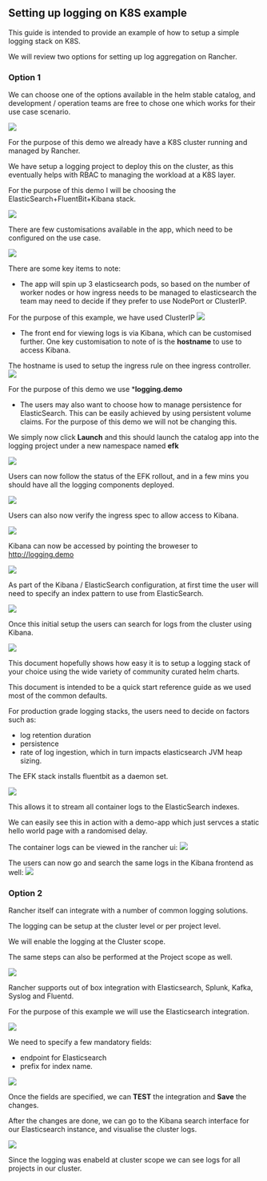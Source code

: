 ## Setting up logging on K8S example

This guide is intended to provide an example of how to setup a simple logging stack on K8S.

We will review two options for setting up log aggregation on Rancher.

### Option 1
We can choose one of the options available in the helm stable catalog, and development / operation teams are free to chose one which works for their use case scenario.

![](images/logging1.png)

For the purpose of this demo we already have a K8S cluster running and managed by Rancher.

We have setup a logging project to deploy this on the cluster, as this eventually helps with RBAC to managing the workload at a K8S layer.

For the purpose of this demo I will be choosing the ElasticSearch+FluentBit+Kibana stack.

![](images/logging2.png)

There are few customisations available in the app, which need to be configured on the use case.

![](images/logging3.png)

There are some key items to note:

* The app will spin up 3 elasticsearch pods, so based on the number of worker nodes or how ingress needs to be managed to elasticsearch the team may need to decide if they prefer to use NodePort or ClusterIP.

For the purpose of this example, we have used ClusterIP
![](images/logging11.png)

* The front end for viewing logs is via Kibana, which can be customised further. One key customisation to note of is the **hostname** to use to access Kibana.

The hostname is used to setup the ingress rule on thee ingress controller.
![](images/logging7.png)

For the purpose of this demo we use ***logging.demo**

* The users may also want to choose how to manage persistence for ElasticSearch. This can be easily achieved by using persistent volume claims. For the purpose of this demo we will not be changing this.


We simply now click **Launch** and this should launch the catalog app into the logging project under a new namespace named **efk**

![](images/logging4.png)

Users can now follow the status of the EFK rollout, and in a few mins you should have all the logging components deployed.

![](images/logging5.png)

Users can also now verify the ingress spec to allow access to Kibana.

![](images/logging8.png)

Kibana can now be accessed by pointing the broweser to http://logging.demo

![](images/logging9.png)

As part of the Kibana / ElasticSearch configuration, at first time the user will need to specify an index pattern to use from ElasticSearch.

![](images/logging6.png)

Once this initial setup the users can search for logs from the cluster using Kibana.

![](images/logging10.png)

This document hopefully shows how easy it is to setup a logging stack of your choice using the wide variety of community curated helm charts.

This document is intended to be a quick start reference guide as we used most of the common defaults.

For production grade logging stacks, the users need to decide on factors such as:
* log retention duration
* persistence
* rate of log ingestion, which in turn impacts elasticsearch JVM heap sizing.

The EFK stack installs fluentbit as a daemon set.

![](images/logging14.png)

This allows it to stream all container logs to the ElasticSearch indexes.

We can easily see this in action with a demo-app which just servces a static hello world page with a randomised delay.

The container logs can be viewed in the rancher ui:
![](images/logging12.png)

The users can now go and search the same logs in the Kibana frontend as well:
![](images/logging13.png)


### Option 2
Rancher itself can integrate with a number of common logging solutions.

The logging can be setup at the cluster level or per project level.

We will enable the logging at the Cluster scope. 

The same steps can also be performed at the Project scope as well.

![](images/rancherlogging1.png)

Rancher supports out of box integration with Elasticsearch, Splunk, Kafka, Syslog and Fluentd.

For the purpose of this example we will use the Elasticsearch integration.

![](images/rancherlogging2.png)

We need to specify a few mandatory fields:

* endpoint for Elasticsearch
* prefix for index name.

![](images/rancherlogging3.png)

Once the fields are specified, we can **TEST** the integration and **Save** the changes.

After the changes are done, we can go to the Kibana search interface for our Elasticsearch instance, and visualise the cluster logs.

![](images/rancherlogging4.png)

Since the logging was enabeld at cluster scope we can see logs for all projects in our cluster.

